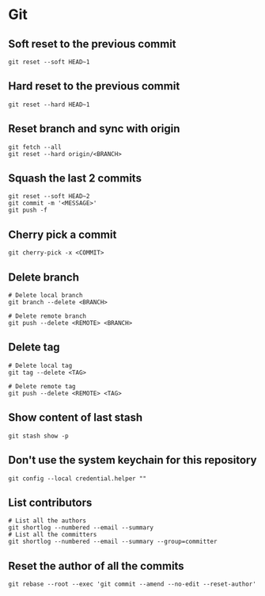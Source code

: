 # Git

## Soft reset to the previous commit

```shell
git reset --soft HEAD~1
```

## Hard reset to the previous commit

```shell
git reset --hard HEAD~1
```

## Reset branch and sync with origin

```shell
git fetch --all
git reset --hard origin/<BRANCH>
```

## Squash the last 2 commits

```shell
git reset --soft HEAD~2
git commit -m '<MESSAGE>'
git push -f
```

## Cherry pick a commit

```shell
git cherry-pick -x <COMMIT>
```

## Delete branch

```shell
# Delete local branch
git branch --delete <BRANCH>

# Delete remote branch
git push --delete <REMOTE> <BRANCH>
```

## Delete tag

```shell
# Delete local tag
git tag --delete <TAG>

# Delete remote tag
git push --delete <REMOTE> <TAG>
```

## Show content of last stash

```shell
git stash show -p
```

## Don't use the system keychain for this repository

```shell
git config --local credential.helper ""
```

## List contributors

```shell
# List all the authors
git shortlog --numbered --email --summary
# List all the committers
git shortlog --numbered --email --summary --group=committer
```

## Reset the author of all the commits

```
git rebase --root --exec 'git commit --amend --no-edit --reset-author'
```
